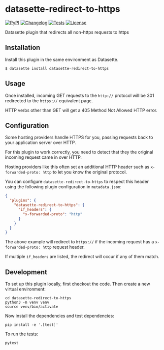 # datasette-redirect-to-https

[![PyPI](https://img.shields.io/pypi/v/datasette-redirect-to-https.svg)](https://pypi.org/project/datasette-redirect-to-https/)
[![Changelog](https://img.shields.io/github/v/release/simonw/datasette-redirect-to-https?include_prereleases&label=changelog)](https://github.com/simonw/datasette-redirect-to-https/releases)
[![Tests](https://github.com/simonw/datasette-redirect-to-https/workflows/Test/badge.svg)](https://github.com/simonw/datasette-redirect-to-https/actions?query=workflow%3ATest)
[![License](https://img.shields.io/badge/license-Apache%202.0-blue.svg)](https://github.com/simonw/datasette-redirect-to-https/blob/main/LICENSE)

Datasette plugin that redirects all non-https requests to https

## Installation

Install this plugin in the same environment as Datasette.

    $ datasette install datasette-redirect-to-https

## Usage

Once installed, incoming GET requests to the `http://` protocol will be 301 redirected to the `https://` equivalent page.

HTTP verbs other than GET will get a 405 Method Not Allowed HTTP error.

## Configuration

Some hosting providers handle HTTPS for you, passing requests back to your application server over HTTP.

For this plugin to work correctly, you need to detect that they the original incoming request came in over HTTP.

Hosting providers like this often set an additional HTTP header such as `x-forwarded-proto: http` to let you know the original protocol.

You can configure `datasette-redirect-to-https` to respect this header using the following plugin configuration in `metadata.json`:

```json
{
  "plugins": {
    "datasette-redirect-to-https": {
      "if_headers": {
        "x-forwarded-proto": "http"
      }
    }
  }
}
```
The above example will redirect to `https://` if the incoming request has a `x-forwarded-proto: http` request header.

If multiple `if_headers` are listed, the redirect will occur if any of them match.

## Development

To set up this plugin locally, first checkout the code. Then create a new virtual environment:

    cd datasette-redirect-to-https
    python3 -m venv venv
    source venv/bin/activate

Now install the dependencies and test dependencies:

    pip install -e '.[test]'

To run the tests:

    pytest
